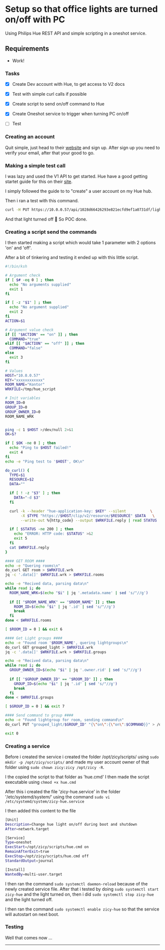 # Setup so that office lights are turned on/off with PC
Using Philips Hue REST API and simple scripting in a oneshot service.

## Requirements
* Work!

### Tasks
- [X] Create Dev account with Hue, to get access to V2 docs
- [X] Test with simple curl calls if possible
- [X] Create script to send on/off command to Hue
- [X] Create Oneshot service to trigger when turning PC on/off
- [ ] Test


### Creating an account
Quit simple, just head to their [website](https://developers.meethue.com/develop/hue-api-v2/) and sign up.
After sign up you need to verify your email, after that your good to go. 


### Making a simple test call
I was lazy and used the V1 API to get started.
Hue have a good getting startet guide for this on their [site](https://developers.meethue.com/develop/get-started-2/).

I simply followed the guide to to "create" a user account on my Hue hub.

Then i ran a test with this command.
```bash
curl -H PUT https://10.0.0.57/api/1028d66426293e821ecfd9ef1a0731df/lights/1/state -d'{"on":false}'
```

And that light turned off 🥳
So POC done.


### Creating a script send the commands
I then started making a script which would take 1 parameter with 2 options 'on' and 'off'.

After a bit of tinkering and testing it ended up with this little script.

```bash
#!/bin/ksh

# Argument check
if [ $# -eq 0 ] ; then
  echo "No arguments supplied"
  exit 1
fi

if [ -z "$1" ] ; then
  echo "No argument supplied"
  exit 2
fi
ACTION=$1

# Argument value check
if [[ "$ACTION" == "on" ]] ; then
  COMMAND="true"
elif [[ "$ACTION" == "off" ]] ; then
  COMMAND="false"
else
  exit 3
fi

# Values
HOST="10.0.0.57"
KEY="xxxxxxxxxxxx"
ROOM_NAME="Kontor"
WRKFILE=/tmp/hue_script

# Init variables
ROOM_ID=0
GROUP_ID=0
GROUP_OWNER_ID=0
ROOM_NAME_WRK


ping -c 1 $HOST >/dev/null 2>&1
OK=$?

if [ $OK -ne 0 ] ; then
  echo "Ping to $HOST failed!"
  exit 4
fi
echo -e "Ping test to '$HOST', OK\n"

do_curl() {
  TYPE=$1
  RESOURCE=$2
  DATA=""

  if [ ! -z "$3" ] ; then
    DATA="-d $3"
  fi

  curl -k --header "hue-application-key: $KEY" --silent           \
       -X $TYPE "https://$HOST/clip/v2/resource/$RESOURCE" $DATA   \
       --write-out %{http_code} --output $WRKFILE.reply | read STATUS

  if [ $STATUS -ne 200 ] ; then
    echo "ERROR: HTTP code: $STATUS" >&2
    exit 5
  fi
  cat $WRKFILE.reply
}

#### GET ROOM ####
echo -e "Quering rooms\n"
do_curl GET room > $WRKFILE.wrk
jq -c '.data[]' $WRKFILE.wrk > $WRKFILE.rooms

echo -e "Recived data, parsing data\n"
while read i; do
  ROOM_NAME_WRK=$(echo "$i" | jq '.metadata.name' | sed 's/"//g')
  
  if [[ "$ROOM_NAME_WRK" == "$ROOM_NAME" ]] ; then
    ROOM_ID=$(echo "$i" | jq '.id' | sed 's/"//g')
    break
  fi
done < $WRKFILE.rooms

[ $ROOM_ID = 0 ] && exit 6

#### Get Light groups ####
echo -e "Found room '$ROOM_NAME', quering lightgroups\n"
do_curl GET grouped_light > $WRKFILE.wrk
jq -c '.data[]' $WRKFILE.wrk > $WRKFILE.groups

echo -e "Recived data, parsing data\n"
while read i; do
  GROUP_OWNER_ID=$(echo "$i" | jq '.owner.rid' | sed 's/"//g')
  
  if [[ "$GROUP_OWNER_ID" == "$ROOM_ID" ]] ; then
    GROUP_ID=$(echo "$i" | jq '.id' | sed 's/"//g')
    break
  fi
done < $WRKFILE.groups

[ $GROUP_ID = 0 ] && exit 7

#### Send command to group ####
echo -e "Found lightgroup for room, sending command\n"
do_curl PUT "grouped_light/$GROUP_ID" "{\"on\":{\"on\":$COMMAND}}" > /dev/null 2>&1

exit 0
```


### Creating a service
Before i created the service i created the folder /opt/zicy/scripts/ using `sudo mkdir -p /opt/zicy/scripts/` and made my user account owner of that folder using `sudo chown zicy:zicy /opt/zicy -R`.

I the  copied the script to that folder as 'hue.cmd'
I then made the script executable using `chmod +x hue.cmd`

After this i created the file 'zicy-hue.service' in the folder '/etc/systemd/system/' using the command `sudo vi /etc/systemd/system/zicy-hue.service`

I then added this content to the file
```bash
[Unit]
Description=Change hue light on/off during boot and shutdown
After=network.target

[Service]
Type=oneshot
ExecStart=/opt/zicy/scripts/hue.cmd on
RemainAfterExit=true
ExecStop=/opt/zicy/scripts/hue.cmd off
StandardOutput=journal

[Install]
WantedBy=multi-user.target
```

I then ran the command `sudo systemctl daemon-reload` because of the newly created service file.
After that i tested by doing `sudo systemctl start zicy-hue` and the light turned on, then i did `sudo systemctl stop zicy-hue` and the light turned off.

I then ran the command `sudo systemctl enable zicy-hue` so that the service will autostart on next boot.


### Testing
Well that comes now ...

---